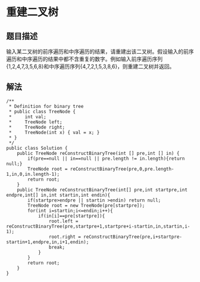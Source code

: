 # 重建二叉树

## 题目描述
输入某二叉树的前序遍历和中序遍历的结果，请重建出该二叉树。假设输入的前序遍历和中序遍历的结果中都不含重复的数字。例如输入前序遍历序列{1,2,4,7,3,5,6,8}和中序遍历序列{4,7,2,1,5,3,8,6}，则重建二叉树并返回。

## 解法
    /**
     * Definition for binary tree
     * public class TreeNode {
     *     int val;
     *     TreeNode left;
     *     TreeNode right;
     *     TreeNode(int x) { val = x; }
     * }
     */
    public class Solution {
        public TreeNode reConstructBinaryTree(int [] pre,int [] in) {
            if(pre==null || in==null || pre.length != in.length){return null;}
            TreeNode root = reConstructBinaryTree(pre,0,pre.length-1,in,0,in.length-1);
            return root;
        }
        public TreeNode reConstructBinaryTree(int[] pre,int startpre,int endpre,int[] in,int startin,int endin){
            if(startpre>endpre || startin >endin) return null;
            TreeNode root = new TreeNode(pre[startpre]);
            for(int i=startin;i<=endin;i++){
                if(in[i]==pre[startpre]){
                    root.left = reConstructBinaryTree(pre,startpre+1,startpre+i-startin,in,startin,i-1);
                    root.right = reConstructBinaryTree(pre,i+startpre-startin+1,endpre,in,i+1,endin);
                    break;
                }
            }
            return root;
        }
    }
